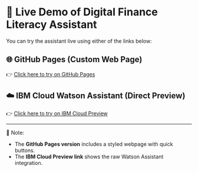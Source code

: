 # 🔗 Live Demo of Digital Finance Literacy Assistant

You can try the assistant live using either of the links below:

## 🌐 GitHub Pages (Custom Web Page)
👉 [Click here to try on GitHub Pages](https://komalrathod27.github.io/Digital-Finance-Literacy-Agent/)

## ☁️ IBM Cloud Watson Assistant (Direct Preview)
👉 [Click here to try on IBM Cloud Preview](https://web-chat.global.assistant.watson.appdomain.cloud/preview.html?backgroundImageURL=https%3A%2F%2Feu-gb.assistant.watson.cloud.ibm.com%2Fpublic%2Fimages%2Fupx-e5a59a3f-bbf0-4339-a4ff-6529972ba0fa%3A%3Ac142f4f8-5bc2-453c-988c-634a4af06240&integrationID=f3ac4aa2-7a25-4607-b136-aea74570eda2&region=eu-gb&serviceInstanceID=e5a59a3f-bbf0-4339-a4ff-6529972ba0fa)

---

📌 Note:  
- The **GitHub Pages version** includes a styled webpage with quick buttons.  
- The **IBM Cloud Preview link** shows the raw Watson Assistant integration.
